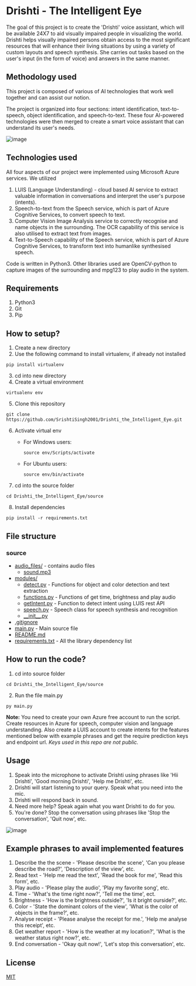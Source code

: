 # Drishti - The Intelligent Eye

The goal of this project is to create the 'Drishti' voice assistant, which will be available 24X7 to aid visually impaired people in visualizing the world. Drishti helps visually impaired persons obtain access to the most significant resources that will enhance their living situations by using a variety of custom layouts and speech synthesis. She carries out tasks based on the user's input (in the form of voice) and answers in the same manner.

## Methodology used

This project is composed of various of AI technologies that work well together and can assist our notion.

The project is organized into four sections: intent identification, text-to-speech, object identification, and speech-to-text.
These four AI-powered technologies were then merged to create a smart voice assistant that can understand its user's needs.

![image](https://user-images.githubusercontent.com/64425886/174514005-3f4d1078-db8d-4c97-aead-4485c64e9e86.png)

## Technologies used
All four aspects of our project were implemented using Microsoft Azure services. We utilized
1. LUIS (Language Understanding) - cloud based AI service to extract valuable information in conversations and interpret the user's purpose (intents).
2. Speech-to-text from the Speech service, which is part of Azure Cognitive Services, to convert speech to text.
3. Computer Vision Image Analysis service to correctly recognise and name objects in the surrounding. The OCR capability of this service is also utilised to extract text from images.
4. Text-to-Speech capability of the Speech service, which is part of Azure Cognitive Services, to transform text into humanlike synthesised speech.

Code is written in Python3. Other libraries used are OpenCV-python to capture images of the surrounding and mpg123 to play audio in the system.

## Requirements
1. Python3
2. Git
3. Pip

## How to setup?
1. Create a new directory
2. Use the following command to install virtualenv, if already not installed
```
pip install virtualenv
```
3. cd into new directory
4. Create a virtual environment
```
virtualenv env
```
5. Clone this repository
```
git clone https://github.com/SrishtiSingh2001/Drishti_the_Intelligent_Eye.git
```
6. Activate virtual env

   * For Windows users:
     ```
     source env/Scripts/activate
     ```
   * For Ubuntu users:
     ```
     source env/bin/activate
     ```
7. cd into the source folder
```
cd Drishti_the_Intelligent_Eye/source
```
8. Install dependencies
```
pip install -r requirements.txt
```

## File structure

 ### source

* [audio_files/](./source/audio_files) - contains audio files
  * [sound.mp3](./source\audio_files/sound.mp3)
* [modules/](./source/modules) 
  * [detect.py](./source/modules/detect.py) - Functions for object and color detection and text extraction
  * [functions.py](./source/modules/functions.py) - Functions of get time, brightness and play audio
  * [getIntent.py](./source/modules/getIntent.py) - Function to detect intent using LUIS rest API
  * [speech.py](./source/modules/speech.py) - Speech class for speech synthesis and recognition
  * [\_\_init\_\_.py](./source/modules/__init__.py)
* [.gitignore](./source/.gitignore)
* [main.py](./source/main.py) - Main source file
* [README.md](./source/README.md)
* [requirements.txt](./source/requirements.txt) - All the library dependency list


## How to run the code?
1. cd into source folder
```
cd Drishti_the_Intelligent_Eye/source
```
2. Run the file main.py
```
py main.py
```
**Note:** You need to create your own Azure free account to run the script. Create resources in Azure for speech, computer vision and language understanding. Also create a LUIS account to create intents for the features mentioned below with example phrases and get the require prediction keys and endpoint url. *Keys used in this repo are not public.*

## Usage
1. Speak into the microphone to activate Drishti using phrases like 'Hii Drishti', 'Good morning Drishti', 'Help me Drishti', etc.
2. Drishti will start listening to your query. Speak what you need into the mic.
4. Drishti will respond back in sound.
5. Need more help? Speak again what you want Drishti to do for you.
6. You're done? Stop the conversation using phrases like 'Stop the conversation', 'Quit now', etc.

![image](https://user-images.githubusercontent.com/64425886/174523052-6c3b401a-893b-4855-89f3-5dacbb3f8685.png)

## Example phrases to avail implemented features
1. Describe the the scene - 'Please describe the scene', 'Can you please describe the road?', 'Description of the view', etc.
2. Read text - 'Help me read the text', 'Read the book for me', 'Read this form', etc.
3. Play audio - 'Please play the audio', 'Play my favorite song', etc.
4. Time - 'What's the time right now?', 'Tell me the time', ect.
5. Brightness - 'How is the brightness outside?', 'Is it bright ourside?', etc.
6. Color - 'State the dominant colors of the view', 'What is the color of objects in the frame?', etc.
7. Analyse receipt - 'Please analyse the receipt for me.', 'Help me analyse this receipt', etc.
8. Get weather report - 'How is the weather at my location?', 'What is the weather status right now?', etc.
9. End conversation - 'Okay quit now!', 'Let's stop this conversation', etc.

## License
[MIT](https://choosealicense.com/licenses/mit/)
